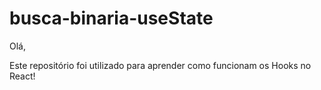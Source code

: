 # busca-binaria-useState
Olá,

Este repositório foi utilizado para aprender como funcionam os Hooks no React!
